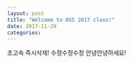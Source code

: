 ```yaml
---
layout: post
title: "Welcome to OSS 2017 class!"
date: 2017-11-29
categories:
---
```


초고속 즉시삭제!
수정수정수정
안녕안녕하세요!
